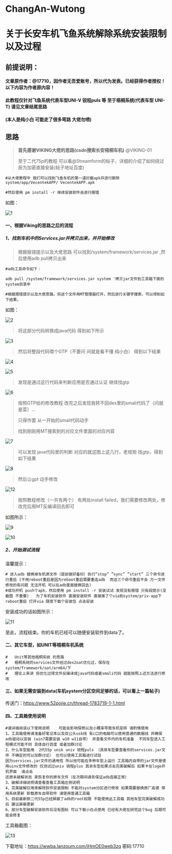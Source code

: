 # ChangAn-Wutong
# 关于长安车机飞鱼系统解除系统安装限制以及过程

## 前提说明：

#### 文章原作者：@17710，因作者无吾爱账号，所以代为发表。已经获得作者授权！以下内容为作者原内容！

#### 	此教程仅针对飞鱼系统代表车型UNI-V 锐程puls 等 至于梧桐系统(代表车型 UNI-T) 请见文章结尾思路

####	(本人是纯小白 可能走了很多弯路 大佬勿喷)

## 思路

> **首先感谢VIKING大佬的思路(csdn搜索长安梧桐车机)** @VIKING-01
>
> 至于二代75p的教程 可以看@Streamform的帖子，详细的介绍了如何绕过辰为加密直接安装(帖子地址百度)

```SHELL
#从大佬教程中 我们可以找到飞鱼车机的第一道拦截apk并进行删除 system/app/VecentekAPP/ VecentekAPP.apk

#然后使用 pm install -r 继续安装软件会进行报错
```

如图：

![1](https://github.com/Zerocnx/ChangAn-FeiYu_Wutong/assets/32184355/94694ffd-5d7d-4a15-b074-f148bf66849a)


#### 一、根据Viking的思路之后的流程

##### 1、找到车机中的Services.jar并拷贝出来，并开始修改

> 根据报错提示以及大佬思路 可以找到/system/framework/services.jar ,然后使用adb pull拷贝出来

```shell
#adb工具命令如下：

adb pull /system/framework/services.jar system '拷贝jar文件到工具箱下面的system目录中

#根据报错提示以及大佬思路，将这个文件用MT管理器打开，然后进行关键字搜索，可以得到如下结果。
```

如图：


![2](https://github.com/Zerocnx/ChangAn-FeiYu_Wutong/assets/32184355/f58b0242-c00a-4e92-b905-68fb671ef0bb)



> 将这部分代码转换成java代码 得到如下所示

![3](https://github.com/Zerocnx/ChangAn-FeiYu_Wutong/assets/32184355/521262a8-db97-4847-ba61-9e4dcf7ff287)


> 然后将整段代码喂个GTP（不要问 问就是看不懂 纯小白） 得到以下结果

![4](https://github.com/Zerocnx/ChangAn-FeiYu_Wutong/assets/32184355/32bd6a0b-116d-4d52-8376-194de8a17114)


![5](https://github.com/Zerocnx/ChangAn-FeiYu_Wutong/assets/32184355/9af4e88e-7ada-48d6-b318-3e6354e5debc)


> 发现是通过这行代码来判断应用是否通过认证 继续找gtp 

![6](https://github.com/Zerocnx/ChangAn-FeiYu_Wutong/assets/32184355/f0476d8b-b12e-4d55-898c-b833c943431c)


> 按照GTP给的修改教程 改完之后发现我转不回dex里的smali代码了（问就是菜）…
>
> 只得作罢 从一开始的smali代码动手 
>
> 找到刚刚用MT搜索到的对应文件里面的对应内容

![7](https://github.com/Zerocnx/ChangAn-FeiYu_Wutong/assets/32184355/145b4918-4680-4cb5-b723-9f03918c39e4)

>可以发现 java代码里的判断 对应的就这图上这几行，老规矩 找gtp，得到如下结果

![8](https://github.com/Zerocnx/ChangAn-FeiYu_Wutong/assets/32184355/8662d25f-1e5d-4c00-9565-57400ddad7af)

> 然后让gpt 动手修改

![12](https://github.com/Zerocnx/ChangAn-FeiYu_Wutong/assets/32184355/69c8e8a8-89a3-4af1-861d-6f3f70263f6d)

> 按照教程修改（一共有两个） 有两处install failed，我们需要修改两处，修改完后用MT反编译回去即可

如图所示：

![9](https://github.com/Zerocnx/ChangAn-FeiYu_Wutong/assets/32184355/d61e2d14-30be-417e-a407-b86d8fcd56d5)

![10](https://github.com/Zerocnx/ChangAn-FeiYu_Wutong/assets/32184355/05bcb2d7-ef9e-4d8c-9879-d5e5c83daad2)

##### 2、开始测试流程

温馨提示：

```shell
# 进入adb 替换掉车机原文件（提前做好备份）执行”stop” ”sync” ”start” 三个命令进行重启 (不用reboot重启是因为reboot重启需要重连adb  而这三个命令重启不会 万一文件修改的有问题 无法开机 可以在adb里面替换回去)
#成功开机 push个apk，然后使用 pm install -r 安装试试 发现没有报错 只有段提示(没截图 不重要)   为了车机安装软件 直接安装软件 直接推了个via到system/priv-app下  reboot重启 打开via 随意下载个安装包 点击安装
```

安装成功的话如图所示：

![11](https://github.com/Zerocnx/ChangAn-FeiYu_Wutong/assets/32184355/7afb82b1-355b-4891-b2b7-64162f68fe6d)

至此，流程结束。你的车机已经可以随便安装软件到data了。

#### 二、其它车型，如UNIT等梧桐车机系统

```shell
#	Unit等其他梧桐系统 的思路 
#	梧桐系统的services文件经过dex2oat优化过，保存在system/framework/oat/arm64/下
#	理论上来讲 将优化过得文件反编译成java代码或者smali代码 就能按照上述方法进行修改
```

####  三、如果无需安装到data(车机system分区空间足够的话，可以看上一篇帖子)
传送门：https://www.52pojie.cn/thread-1783719-1-1.html

#### 四、工具箱使用说明

```shell
#请详细阅读以下使用说明    可能会影响保修以及小概率导致车机变砖 请酌情使用
1、工具箱使用请准备好笔记本以及双公头usb线 有c口的电脑可以使用普通的数据线 并确保adb驱动以安装 (win7需要安装 w10 w11自带） 并查看文件内的车机准备  不同车型进入工程模式可能不同 具体自行百度 或者加群讨论
2、什么车型能用  2代55p unik univ 锐程puls （具体车型要查看你的services.jar文件 不确定的可以加群讨论） 也可以使用工具箱进行试验
因为services.jar文件的通用性 所以他可能在多种车型上运行 工具箱内自带的jar文件是使用uinv文件修改的 仅测试过univ 锐程plus 其余车型如果点击完美破解后 如果卡在loge开机界面  请点击
还原未破解状态 来恢复你的原车文件（在次期间请务保证adb连接正常）
3、破解详细说明请查看查看工具箱左侧说明
4、完美破解仅用来解除软件安装限制 不能对system分区进行修改 如果需要替换原厂高德 停用系统更新 卸载原车自带软件 请使用普通工具箱
5、目前最新款二代55p已经屏蔽了adb的root权限 不能使用此工具箱 其他车型完美破解成功后 建议屏蔽更新
6、部分车型破解安装软件后没有图标 可以下载小白点使用 已经有大佬在研究这个bug 后期可能会修复

```

工具箱截图：

![13](https://github.com/Zerocnx/ChangAn-FeiYu_Wutong/assets/32184355/9e7f4b04-41b9-4736-86f4-f2d8f33ddce7)

下载地址：https://wwba.lanzoum.com/iHmOE0web3zg    密码:17710
